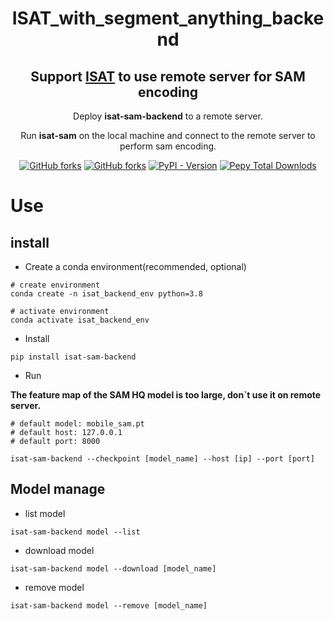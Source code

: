 <h1 align='center'>ISAT_with_segment_anything_backend</h1>
<h2 align='center'>Support <a href="https://github.com/yatengLG/ISAT_with_segment_anything">ISAT</a> to use remote server for SAM encoding</h2>
    <p align="center">Deploy <b>isat-sam-backend</b> to a remote server. </p>
<p align="center">Run <b>isat-sam</b> on the local machine and connect to the remote server to perform sam encoding. </p>
<p align='center'>
    <a href='https://github.com/yatengLG/ISAT_with_segment_anything_backend' target="_blank"><img alt="GitHub forks" src="https://img.shields.io/github/stars/yatengLG/ISAT_with_segment_anything_backend"></a>
    <a href='https://github.com/yatengLG/ISAT_with_segment_anything_backend' target="_blank"><img alt="GitHub forks" src="https://img.shields.io/github/forks/yatengLG/ISAT_with_segment_anything_backend"></a>
    <a href='https://pypi.org/project/isat-sam-backend/' target="_blank"><img alt="PyPI - Version" src="https://img.shields.io/pypi/v/isat-sam-backend"></a>
    <a href='https://pypi.org/project/isat-sam-backend/' target="_blank"><img alt="Pepy Total Downlods" src="https://img.shields.io/pepy/dt/isat-sam-backend"></a>
</p>

# Use

## install
- Create a conda environment(recommended, optional)
```shell
# create environment
conda create -n isat_backend_env python=3.8

# activate environment
conda activate isat_backend_env
```

- Install
```shell
pip install isat-sam-backend
```

- Run


**The feature map of the SAM HQ model is too large, don`t use it on remote server.**
```shell
# default model: mobile_sam.pt
# default host: 127.0.0.1 
# default port: 8000

isat-sam-backend --checkpoint [model_name] --host [ip] --port [port]
```

## Model manage
- list model
```shell
isat-sam-backend model --list
```

- download model
```shell
isat-sam-backend model --download [model_name]
```

- remove model
```shell
isat-sam-backend model --remove [model_name]
```

